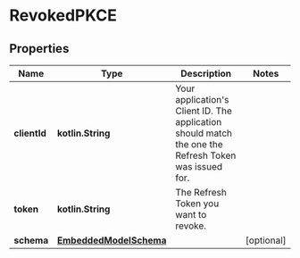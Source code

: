 
# RevokedPKCE

## Properties
Name | Type | Description | Notes
------------ | ------------- | ------------- | -------------
**clientId** | **kotlin.String** | Your application&#39;s Client ID. The application should match the one the Refresh Token was issued for. | 
**token** | **kotlin.String** | The Refresh Token you want to revoke. | 
**schema** | [**EmbeddedModelSchema**](EmbeddedModelSchema.md) |  |  [optional]



